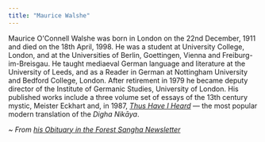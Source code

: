 ```yaml
---
title: "Maurice Walshe"
---
```


Maurice O'Connell Walshe was born in London on the 22nd December, 1911 and died on the 18th April, 1998. He was a student at University College, London, and at the Universities of Berlin, Goettingen, Vienna and Freiburg-im-Breisgau. He taught mediaeval German language and literature at the University of Leeds, and as a Reader in German at Nottingham University and Bedford College, London. After retirement in 1979 he became deputy director of the Institute of Germanic Studies, University of London. His published works include a three volume set of essays of the 13th century mystic, Meister Eckhart and, in 1987, [_Thus Have I Heard_](/content/monographs/dn_walshe) — the most popular modern translation of the _Digha Nikāya_.

_~ From [his Obituary in the Forest Sangha Newsletter](https://web.archive.org/web/20230622082236if_/https://www.fsnewsletter.org/pdf/FSN_45_July_1998.pdf)_
